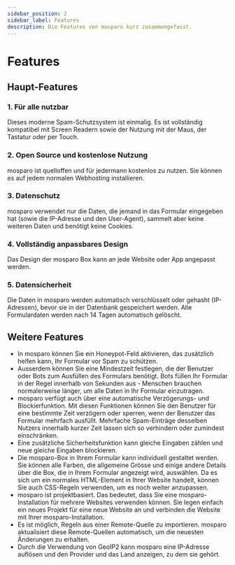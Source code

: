 ```yaml
---
sidebar_position: 2
sidebar_label: Features
description: Die Features von mosparo kurz zusammengefasst.
---
```


# Features

## Haupt-Features

### 1. Für alle nutzbar

Dieses moderne Spam-Schutzsystem ist einmalig. Es ist vollständig kompatibel mit Screen Readern sowie der Nutzung mit der Maus, der Tastatur oder per Touch.

### 2. Open Source und kostenlose Nutzung

mosparo ist quelloffen und für jedermann kostenlos zu nutzen. Sie können es auf jedem normalen Webhosting installieren.

### 3. Datenschutz

mosparo verwendet nur die Daten, die jemand in das Formular eingegeben hat (sowie die IP-Adresse und den User-Agent), sammelt aber keine weiteren Daten und benötigt keine Cookies.

### 4. Vollständig anpassbares Design

Das Design der mosparo Box kann an jede Website oder App angepasst werden.

### 5. Datensicherheit

Die Daten in mosparo werden automatisch verschlüsselt oder gehasht (IP-Adressen), bevor sie in der Datenbank gespeichert werden. Alle Formulardaten werden nach 14 Tagen automatisch gelöscht.

## Weitere Features

- In mosparo können Sie ein Honeypot-Feld aktivieren, das zusätzlich helfen kann, Ihr Formular vor Spam zu schützen.
- Ausserdem können Sie eine Mindestzeit festlegen, die der Benutzer oder Bots zum Ausfüllen des Formulars benötigt. Bots füllen Ihr Formular in der Regel innerhalb von Sekunden aus - Menschen brauchen normalerweise länger, um alle Daten in Ihr Formular einzutragen.
- mosparo verfügt auch über eine automatische Verzögerungs- und Blockierfunktion. Mit diesen Funktionen können Sie den Benutzer für eine bestimmte Zeit verzögern oder sperren, wenn der Benutzer das Formular mehrfach ausfüllt. Mehrfache Spam-Einträge desselben Nutzers innerhalb kurzer Zeit lassen sich so verhindern oder zumindest einschränken.
- Eine zusätzliche Sicherheitsfunktion kann gleiche Eingaben zählen und neue gleiche Eingaben blockieren.
- Die mosparo-Box in Ihrem Formular kann individuell gestaltet werden. Sie können alle Farben, die allgemeine Grösse und einige andere Details über die Box, die in Ihrem Formular angezeigt wird, auswählen. Da es sich um ein normales HTML-Element in Ihrer Website handelt, können Sie auch CSS-Regeln verwenden, um es noch weiter anzupassen.
- mosparo ist projektbasiert. Das bedeutet, dass Sie eine mosparo-Installation für mehrere Websites verwenden können. Sie legen einfach ein neues Projekt für eine neue Website an und verbinden die Website mit Ihrer mosparo-Installation.
- Es ist möglich, Regeln aus einer Remote-Quelle zu importieren. mosparo aktualisiert diese Remote-Quellen automatisch, um die neuesten Änderungen zu erhalten.
- Durch die Verwendung von GeoIP2 kann mosparo eine IP-Adresse auflösen und den Provider und das Land anzeigen, zu dem sie gehört.